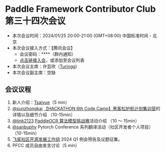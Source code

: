 # Paddle Framework Contributor Club 第三十四次会议

- 本次会议时间：2024/01/25 20:00-21:00 (GMT+08:00) 中国标准时间 - 北京
- 本次会议接入方式：【腾讯会议】
  - 会议密码：\*\*\*\*（群内通知）
  - [点击链接入会](https://meeting.tencent.com/dm/22jkkrZYPSuG)，或添加至会议列表
- 本次会议主席：许芸欣（[Turingg](https://github.com/Turingg)）
- 本次会议副主席：空缺

## 会议议程

1. 新人介绍：[Tsaiyue](https://github.com/Tsaiyue)（5 min）
2. [@sunzhongkai](https://github.com/sunzhongkai588) [【HACKATHON 6th Code Camp】黑客松护航计划集训营](https://github.com/PaddlePaddle/Paddle/issues/61006)的详情以及细节介绍 （10-15min）
3. [@tink2123](https://github.com/tink2123) [PaddleOCR 算法模型挑战赛](https://competition.atomgit.com/competitionInfo?id=d25e62a0d7f27876a8c4219bfc0be90e)活动介绍 （10 ～ 15min）
4. [@sanbuphy](https://github.com/sanbuphy) Pytorch Conference 系列翻译活动（社区开发者个人项目） （10-15min）
5. [飞桨社区开源发展工作组](https://github.com/PaddlePaddle/community/tree/master/pposdwg) 2024 Q1 例会预告及议题征集。
6. PFCC 成员自由发言讨论（5 min）
